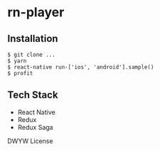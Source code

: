 # rn-player

## Installation 
```
$ git clone ...
$ yarn
$ react-native run-['ios', 'android'].sample()
$ profit
```

## Tech Stack

* React Native
* Redux
* Redux Saga


DWYW License
